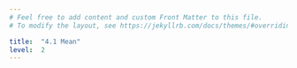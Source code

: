 ```yaml
---
# Feel free to add content and custom Front Matter to this file.
# To modify the layout, see https://jekyllrb.com/docs/themes/#overriding-theme-defaults

title:  "4.1 Mean"
level:  2
---
```


<script src="https://d3js.org/d3.v6.min.js" defer></script>
<script src="https://d3js.org/d3-scale.v3.min.js" defer></script>
<script src="js/companion_chart_4-2_mean.js" defer></script>

<div class="chart_float" id="chart_4-2_mean"></div>
